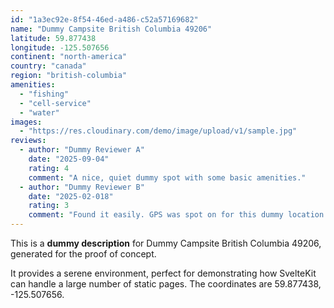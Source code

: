 ```yaml
---
id: "1a3ec92e-8f54-46ed-a486-c52a57169682"
name: "Dummy Campsite British Columbia 49206"
latitude: 59.877438
longitude: -125.507656
continent: "north-america"
country: "canada"
region: "british-columbia"
amenities:
  - "fishing"
  - "cell-service"
  - "water"
images:
  - "https://res.cloudinary.com/demo/image/upload/v1/sample.jpg"
reviews:
  - author: "Dummy Reviewer A"
    date: "2025-09-04"
    rating: 4
    comment: "A nice, quiet dummy spot with some basic amenities."
  - author: "Dummy Reviewer B"
    date: "2025-02-018"
    rating: 3
    comment: "Found it easily. GPS was spot on for this dummy location."
---
```


This is a **dummy description** for Dummy Campsite British Columbia 49206, generated for the proof of concept.

It provides a serene environment, perfect for demonstrating how SvelteKit can handle a large number of static pages. The coordinates are 59.877438, -125.507656.
